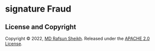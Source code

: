 # signature Fraud

## License and Copyright

Copyright © 2022, [MD Rafsun Sheikh](https://github.com/rafsunsheikh).
Released under the [APACHE 2.0 License](LICENSE).


